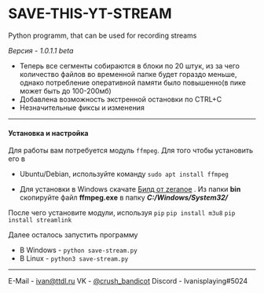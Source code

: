 # SAVE-THIS-YT-STREAM
Python programm, that can be used for recording streams

*Версия - 1.0.1.1 beta*
- Теперь все сегменты собираются в блоки по 20 штук, из за чего количество файлов во временной папке будет гораздо меньше, однако потребление оперативной памяти было повышенно(в пике может быть до 100-200мб)
- Добавлена возможность экстренной остановки по CTRL+C
- Незначительные фиксы и изменения

------------

#### Установка и настройка
Для работы вам потребуется модуль `ffmpeg`. Для того чтобы установить его в
- Ubuntu/Debian, используйте команду
`sudo apt install ffmpeg`

- Для установки в Windows скачате [Билд от zeranoe](https://ffmpeg.zeranoe.com/builds/ "Билд от zeranoe") . Из папки **bin** скопируйте файл **ffmpeg.exe** в папку ***C:/Windows/System32/***

После чего установите модули, используя `pip`
`pip install m3u8`
`pip install streamlink`

Далее осталось запустить программу

- В Windows - 
	`python save-stream.py` 
- В Linux -
	`python3 save-stream.py` 

------------
E-Mail - ivan@ttdl.ru
VK - [@crush_bandicot](https://vk.com/crush_bandicot "@crush_bandicot")
Discord - Ivanisplaying#5024
